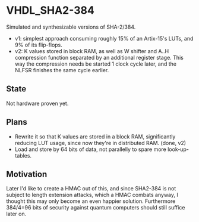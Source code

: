 # VHDL_SHA2-384
Simulated and synthesizable versions of SHA-2/384.
- v1: simplest approach consuming roughly 15% of an Artix-15's LUTs, and 9% of its flip-flops.
- v2: K values stored in block RAM, as well as W shifter and A..H compression function separated by an additional register stage. This way the compression needs be started 1 clock cycle later, and the NLFSR finishes the same cycle earlier.

## State
Not hardware proven yet.

## Plans
- Rewrite it so that K values are stored in a block RAM, significantly reducing LUT usage, since now they're in distributed RAM. (done, v2)
- Load and store by 64 bits of data, not parallelly to spare more look-up-tables.

## Motivation
Later I'd like to create a HMAC out of this, and since SHA2-384 is not subject to length extension attacks, which a HMAC combats anyway, I thought this may only become an even happier solution. Furthermore 384/4=96 bits of security against quantum computers should still suffice later on.
